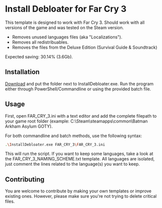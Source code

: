 # Install Debloater for Far Cry 3

This template is designed to work with Far Cry 3. Should work with all versions of the game and was tested on the Steam version. 
- Removes unused languages files (aka "Localizations").
- Removes all redistribuables.
- Removes the files from the Deluxe Edition (Survival Guide & Soundtrack)

Expected saving: 30.14% (3.6Gb).

## Installation

[Download](https://github.com/neatodev/InstallDebloater/blob/main/templates/FAR_CRY_3/FAR_CRY_3.zip) and put the folder next to InstallDebloater.exe. Run the program either through PowerShell/Commandline or using the provided batch file.

## Usage

First, open FAR_CRY_3.ini with a text editor and add the complete filepath to your game root folder (example: C:\Steam\steamapps\common\Batman Arkham Asylum GOTY).

For both commandline and batch methods, use the following syntax:

```bash
.\InstallDebloater.exe FAR_CRY_3\FAR_CRY_3.ini
```
This will run the script.
If you want to keep some languages, take a look at the FAR_CRY_3_NAMING_SCHEME.txt template. All languages are isolated, just comment the lines related to the language(s) you want to keep. 

## Contributing
You are welcome to contribute by making your own templates or improve existing ones. However, please make sure you're not trying to delete critical files. 